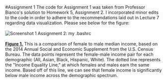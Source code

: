 
#Assignment 1
The code for Assignment 1 was taken from Professor Bianco's solution to Homework 5, Assignment 2.  I incorporated minor edits to the code in order to adhere to the recommendations laid out in Lecture 7 regarding data visualization.  Please see below for the figure:
<br><br><c>![Screenshot 1 Assignment 2: my .bashrc](https://github.com/wbx200/PUI2016_wbx200/blob/master/HW7_wbx200/download.png)</c>
<br><br><b><u>Figure 1.</u></b> This is a comparison of female to male median income, based on the 2014 Annual Social and Economic Supplement from the U.S. Census Bureau. The data points represent the female-male income pair for each demographic (All, Asian, Black, Hispanic, White). The dotted line represents the "Income Equality Line," at which females and males earn the same income. Based off of this line, we can see that female income is significantly below male income across the demographic spectrum.
 
